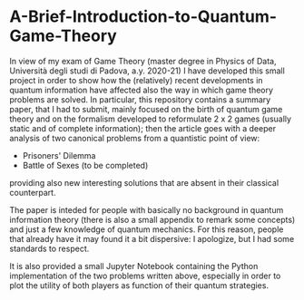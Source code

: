 # A-Brief-Introduction-to-Quantum-Game-Theory

In view of my exam of Game Theory (master degree in Physics of Data, Università degli studi di Padova, a.y. 2020-21) I have developed this small project in order to show how the (relatively) recent developments in quantum information have affected also the way in which game theory problems are solved.
In particular, this repository contains a summary paper, that I had to submit, mainly focused on the birth of quantum game theory and on the formalism developed to reformulate 2 x 2 games (usually static and of complete information); then the article goes with a deeper analysis of two canonical problems from a quantistic point of view:
* Prisoners' Dilemma
* Battle of Sexes (to be completed)

providing also new interesting solutions that are absent in their classical counterpart.

The paper is inteded for people with basically no background in quantum information theory (there is also a small appendix to remark some concepts) and just a few knowledge of quantum mechanics. For this reason, people that already have it may found it a bit dispersive: I apologize, but I had some standards to respect.

It is also provided a small Jupyter Notebook containing the Python implementation of the two problems written above, especially in order to plot the utility of both players as function of their quantum strategies.
